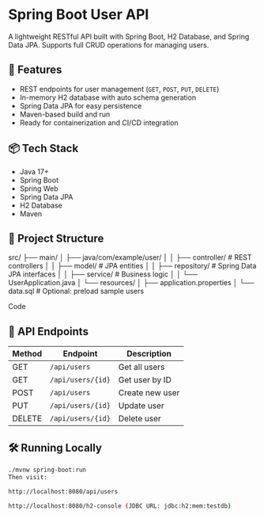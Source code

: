 # Spring Boot User API

A lightweight RESTful API built with Spring Boot, H2 Database, and Spring Data JPA. Supports full CRUD operations for managing users.

## 🚀 Features

- REST endpoints for user management (`GET`, `POST`, `PUT`, `DELETE`)
- In-memory H2 database with auto schema generation
- Spring Data JPA for easy persistence
- Maven-based build and run
- Ready for containerization and CI/CD integration

## 📦 Tech Stack

- Java 17+
- Spring Boot
- Spring Web
- Spring Data JPA
- H2 Database
- Maven

## 📁 Project Structure
src/ ├── main/ │ ├── java/com/example/user/ │ │ ├── controller/ # REST controllers │ │ ├── model/ # JPA entities │ │ ├── repository/ # Spring Data JPA interfaces │ │ ├── service/ # Business logic │ │ └── UserApplication.java │ └── resources/ │ ├── application.properties │ └── data.sql # Optional: preload sample users

Code

## 🧪 API Endpoints

| Method | Endpoint           | Description         |
|--------|--------------------|---------------------|
| GET    | `/api/users`       | Get all users       |
| GET    | `/api/users/{id}`  | Get user by ID      |
| POST   | `/api/users`       | Create new user     |
| PUT    | `/api/users/{id}`  | Update user         |
| DELETE | `/api/users/{id}`  | Delete user         |

## 🛠️ Running Locally

```bash
./mvnw spring-boot:run
Then visit:

http://localhost:8080/api/users

http://localhost:8080/h2-console (JDBC URL: jdbc:h2:mem:testdb)

